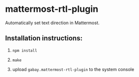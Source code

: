 # mattermost-rtl-plugin

Automatically set text direction in Mattermost.

## Installation instructions:

1. `npm install`

2. `make`

3. upload `gabay.mattermost-rtl-plugin` to the system console
